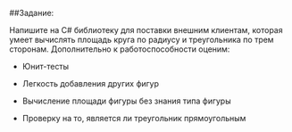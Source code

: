 ##Задание:

Напишите на C# библиотеку для поставки внешним клиентам, которая умеет вычислять площадь круга по радиусу и треугольника по трем сторонам. Дополнительно к работоспособности оценим:

* Юнит-тесты

* Легкость добавления других фигур

* Вычисление площади фигуры без знания типа фигуры

* Проверку на то, является ли треугольник прямоугольным